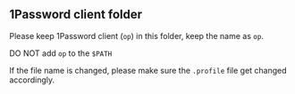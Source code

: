 1Password client folder
---

Please keep 1Password client (`op`) in this folder, keep the name as `op`.

DO NOT add `op` to the `$PATH`

If the file name is changed, please make sure the `.profile` file get changed
accordingly.

